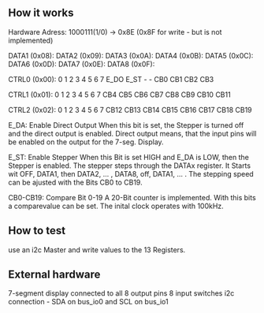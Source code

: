 <!---

This file is used to generate your project datasheet. Please fill in the information below and delete any unused
sections.

You can also include images in this folder and reference them in the markdown. Each image must be less than
512 kb in size, and the combined size of all images must be less than 1 MB.
-->

## How it works
Hardware Adress: 1000111(1/0) -> 0x8E (0x8F for write - but is not implemented)

DATA1 (0x08):
DATA2 (0x09):
DATA3 (0x0A):
DATA4 (0x0B):
DATA5 (0x0C):
DATA6 (0x0D):
DATA7 (0x0E):
DATA8 (0x0F):


CTRL0 (0x00): 
0        1         2        3        4        5        6        7
E_DO     E_ST      -        -        CB0      CB1      CB2      CB3

CTRL1 (0x01):
0        1         2        3        4        5        6        7
CB4      CB5       CB6      CB7      CB8      CB9      CB10     CB11

CTRL2 (0x02):
0        1         2        3        4        5        6        7
CB12     CB13      CB14     CB15     CB16     CB17     CB18     CB19

E_DA: Enable Direct Output
When this bit is set, the Stepper is turned off and the direct output is enabled.
Direct output means, that the input pins will be enabled on the output for the 7-seg. Display.

E_ST: Enable Stepper
When this Bit is set HIGH and E_DA is LOW, then the Stepper is enabled. The stepper steps through the DATAx register.
It Starts wit OFF, DATA1, then DATA2, ... , DATA8, off, DATA1, ... . The stepping speed can be ajusted with the Bits CB0 to CB19.

CB0-CB19: Compare Bit 0-19
A 20-Bit counter is implemented. With this bits a comparevalue can be set.
The inital clock operates with 100kHz. 


## How to test
use an i2c Master and write values to the 13 Registers.

## External hardware
7-segment display connected to all 8 output pins
8 input switches
i2c connection - SDA on bus_io0 and SCL on bus_io1

